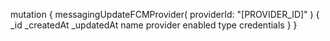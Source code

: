 mutation {
    messagingUpdateFCMProvider(
        providerId: "[PROVIDER_ID]"
    ) {
        _id
        _createdAt
        _updatedAt
        name
        provider
        enabled
        type
        credentials
    }
}
